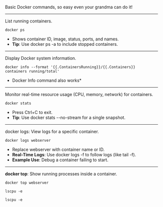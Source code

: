 Basic Docker commands, so easy even your grandma can do it!

-------
List running containers.
```
docker ps
```
- Shows container ID, image, status, ports, and names.
- **Tip**: Use docker ps -a to include stopped containers.

------
Display Docker system information.
```
docker info --format '{{.ContainersRunning}}/{{.Containers}} containers running/total'
```
* Docker Info command also works*

--------------
Monitor real-time resource usage (CPU, memory, network) for containers.
```
docker stats
```
- Press Ctrl+C to exit.
- **Tip**: Use docker stats --no-stream for a single snapshot.

---------------
docker logs: View logs for a specific container.
```
docker logs webserver
```
- Replace webserver with container name or ID.
- **Real-Time Logs**: Use docker logs -f to follow logs (like tail -f).
- **Example Use**: Debug a container failing to start.

----------
**docker top**: Show running processes inside a container.
```
docker top webserver
```


```
lscpu -e
```

```
lscpu -e
```